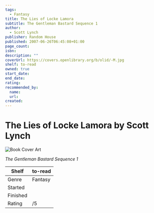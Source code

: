 ```yaml
---
tags:
  - Fantasy
title: The Lies of Locke Lamora
subtitle: The Gentleman Bastard Sequence 1
author:
  - Scott Lynch
publisher: Random House
published: 2007-06-26T06:45:08+01:00
page_count:
isbn:
description: ""
coverUrl: https://covers.openlibrary.org/b/olid/-M.jpg
shelf: to-read
owned: true
start_date:
end_date:
rating:
recommended_by:
  name:
  url:
created:
---
```


# The Lies of Locke Lamora by Scott Lynch

![Book Cover Art](https://covers.openlibrary.org/b/olid/-M.jpg)

_The Gentleman Bastard Sequence 1_

| Shelf | to-read |
| --- | --- |
| Genre | Fantasy |
| Started |  |
| Finished |  |
| Rating | /5 |

